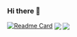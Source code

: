 ### Hi there 👋
[![Readme Card](https://github-readme-stats.vercel.app/api/pin/?username=ryusei423&repo=SKYDOME.PW-RAGEBOT)](https://github.com/ryusei423/SKYDOME.PW-RAGEBOT)
<img   align="center" src="https://github-readme-stats.vercel.app/api/top-langs/?username=ryusei423&locale=cn&line_height=33&theme=dracula&langs_count=5"/>
<img   align="center" src="https://github-readme-stats.vercel.app/api?username=ryusei423&locale=cn&line_height=33&show_icons=true&hide=&theme=dracula&rank_icon=default"/>
<!--
**ryusei423/ryusei423** is a ✨ _special_ ✨ repository because its `README.md` (this file) appears on your GitHub profile.

Here are some ideas to get you started:

- 🔭 I’m currently working on ...
- 🌱 I’m currently learning ...
- 👯 I’m looking to collaborate on ...
- 🤔 I’m looking for help with ...
- 💬 Ask me about ...
- 📫 How to reach me: ...
- 😄 Pronouns: ...
- ⚡ Fun fact: ...
-->
